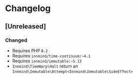 # Changelog

## [Unreleased]

### Changed

- Requires PHP `8.2`
- Requires `innmind/time-continuum:~4.1`
- Requires `innmind/immutable:~5.12`
- `Innmind\TimeWarp\Halt` return an `Innmind\Immutable\Attempt<Innmind\Immutable\SideEffect>`

